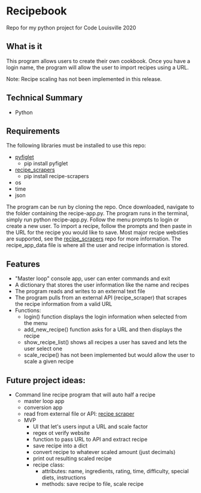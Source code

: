 # Recipebook
Repo for my python project for Code Louisville 2020

## What is it
This program allows users to create their own cookbook. Once you have a login name, the program will allow the user to import recipes using a URL.

Note: Recipe scaling has not been implemented in this release.

## Technical Summary
* Python

## Requirements
The following libraries must be installed to use this repo:
* [pyfiglet](https://pypi.org/project/pyfiglet/0.7/)
    * pip install pyfiglet
* [recipe_scrapers](https://github.com/hhursev/recipe-scrapers) 
    * pip install recipe-scrapers
* os
* time
* json

The program can be run by cloning the repo. Once downloaded, navigate to the folder containing the recipe-app.py. The program runs in the terminal, simply run python recipe-app.py. Follow the menu prompts to login or create a new user. To import a recipe, follow the prompts and then paste in the URL for the recipe you would like to save. Most major recipe websties are supported, see the [recipe_scrapers](https://github.com/hhursev/recipe-scrapers) repo for more information. The recipe_app_data file is where all the user and recipe information is stored. 

## Features
* "Master loop" console app, user can enter commands and exit
* A dictionary that stores the user information like the name and recipes
* The program reads and writes to an external text file
* The program pulls from an external API (recipe_scraper) that scrapes the recipe information from a valid URL
* Functions:
   * login() function displays the login information when selected from the menu
   * add_new_recipe() function asks for a URL and then displays the recipe
   * show_recipe_list() shows all recipes a user has saved and lets the user select one
   * scale_recipe() has not been implemented but would allow the user to scale a given recipe

## Future project ideas:
* Command line recipe program that will auto half a recipe
  * master loop app
  * conversion app
  * read from external file or API: [recipe scraper](https://github.com/hhursev/recipe-scrapers/)
  * MVP
    * UI that let's users input a URL and scale factor
    * regex ot verify website
    * function to pass URL to API and extract recipe
    * save recipe into a dict
    * convert recipe to whatever scaled amount (just decimals)
    * print out resulting scaled recipe 
    * recipe class:
        * attributes: name, ingredients, rating, time, difficulty, special diets, instructions
        * methods: save recipe to file, scale recipe
